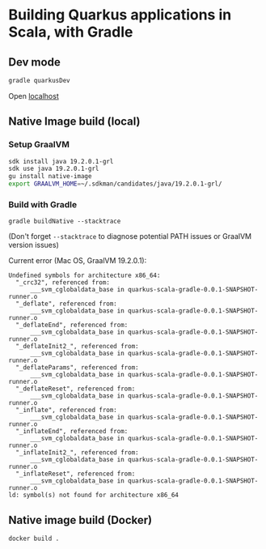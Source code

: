 # Building Quarkus applications in Scala, with Gradle


## Dev mode

```bash
gradle quarkusDev
```

Open [localhost](http://localhost:8080/greetings/hello)

## Native Image build (local)

### Setup GraalVM

```bash
sdk install java 19.2.0.1-grl
sdk use java 19.2.0.1-grl
gu install native-image
export GRAALVM_HOME=~/.sdkman/candidates/java/19.2.0.1-grl/
```

### Build with Gradle

```
gradle buildNative --stacktrace
```

(Don't forget `--stacktrace` to diagnose potential PATH issues or GraalVM version issues)


Current error (Mac OS, GraalVM 19.2.0.1):

```
Undefined symbols for architecture x86_64:
  "_crc32", referenced from:
      ___svm_cglobaldata_base in quarkus-scala-gradle-0.0.1-SNAPSHOT-runner.o
  "_deflate", referenced from:
      ___svm_cglobaldata_base in quarkus-scala-gradle-0.0.1-SNAPSHOT-runner.o
  "_deflateEnd", referenced from:
      ___svm_cglobaldata_base in quarkus-scala-gradle-0.0.1-SNAPSHOT-runner.o
  "_deflateInit2_", referenced from:
      ___svm_cglobaldata_base in quarkus-scala-gradle-0.0.1-SNAPSHOT-runner.o
  "_deflateParams", referenced from:
      ___svm_cglobaldata_base in quarkus-scala-gradle-0.0.1-SNAPSHOT-runner.o
  "_deflateReset", referenced from:
      ___svm_cglobaldata_base in quarkus-scala-gradle-0.0.1-SNAPSHOT-runner.o
  "_inflate", referenced from:
      ___svm_cglobaldata_base in quarkus-scala-gradle-0.0.1-SNAPSHOT-runner.o
  "_inflateEnd", referenced from:
      ___svm_cglobaldata_base in quarkus-scala-gradle-0.0.1-SNAPSHOT-runner.o
  "_inflateInit2_", referenced from:
      ___svm_cglobaldata_base in quarkus-scala-gradle-0.0.1-SNAPSHOT-runner.o
  "_inflateReset", referenced from:
      ___svm_cglobaldata_base in quarkus-scala-gradle-0.0.1-SNAPSHOT-runner.o
ld: symbol(s) not found for architecture x86_64
```

## Native image build (Docker)

```
docker build .
```
